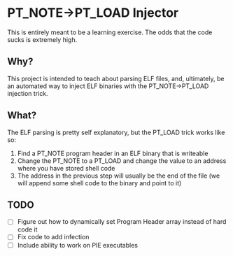 # PT_NOTE->PT_LOAD Injector

This is entirely meant to be a learning exercise. The odds that the code sucks is extremely high. 

## Why?

This project is intended to teach about parsing ELF files, and, ultimately, be an automated way to inject ELF binaries with the PT_NOTE->PT_LOAD injection trick.

## What?
The ELF parsing is pretty self explanatory, but the PT_LOAD trick works like so:
1. Find a PT_NOTE program header in an ELF binary that is writeable
2. Change the PT_NOTE to a PT_LOAD and change the value to an address where you have stored shell code
3. The address in the previous step will usually be the end of the file (we will append some shell code to the binary and point to it)

## TODO
- [ ] Figure out how to dynamically set Program Header array instead of hard code it
- [ ] Fix code to add infection
- [ ] Include ability to work on PIE executables
